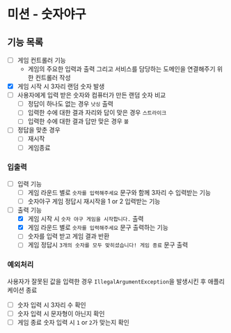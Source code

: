 # 미션 - 숫자야구

## 기능 목록
- [ ] 게임 컨트롤러 기능
  - 게임의 주요한 입력과 출력 그리고 서비스를 담당하는 도메인을 연결해주기 위한 컨트롤러 작성
- [x] 게임 시작 시 3자리 랜덤 숫자 발생
- [ ] 사용자에게 입력 받은 숫자와 컴퓨터가 만든 랜덤 숫자 비교
  - [ ] 정답이 하나도 없는 경우 `낫싱` 출력
  - [ ] 입력한 수에 대한 결과 자리와 답이 맞은 경우 `스트라이크`
  - [ ] 입력한 수에 대한 결과 답만 맞은 경우 `볼`
- [ ] 정답을 맞춘 경우
  - [ ] 재시작
  - [ ] 게임종료

### 입출력
- [ ] 입력 기능
  - [ ] 게임 라운드 별로 `숫자를 입력해주세요` 문구와 함께 3자리 수 입력받는 기능
  - [ ] 숫자야구 게임 정답시 재시작을 1 or 2 입력받는 기능
- [ ] 출력 기능
    - [x] 게임 시작 시 `숫자 야구 게임을 시작합니다.` 출력
    - [x] 게임 라운드 별로 `숫자를 입력해주세요` 문구 출력하는 기능
    - [ ] 숫자를 입력 받고 게임 결과 반환
    - [ ] 게임 정답시 `3개의 숫자를 모두 맞히셨습니다! 게임 종료` 문구 출력
### 예외처리
사용자가 잘못된 값을 입력한 경우 `IllegalArgumentException`을 발생시킨 후 애플리케이션 종료
- [ ] 숫자 입력 시 3자리 수 확인
- [ ] 숫자 입력 시 문자형이 아닌지 확인
- [ ] 게임 종료 숫자 입력 시 `1` or `2`가 맞는지 확인